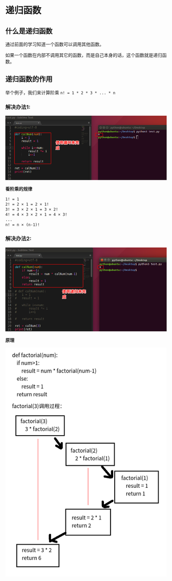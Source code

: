 # 递归函数

## 什么是递归函数
通过前面的学习知道一个函数可以调用其他函数。

如果一个函数在内部不调用其它的函数，而是自己本身的话，这个函数就是递归函数。

## 递归函数的作用
举个例子，我们来计算阶乘 ``n! = 1 * 2 * 3 * ... * n``

### 解决办法1:

![](images/递归1.png)

**看阶乘的规律**

```
1! = 1
2! = 2 × 1 = 2 × 1!
3! = 3 × 2 × 1 = 3 × 2!
4! = 4 × 3 × 2 × 1 = 4 × 3!
...
n! = n × (n-1)!
```

### 解决办法2:

![](images/递归2.png)

**原理**

![](images/递归3.png)
